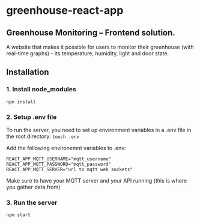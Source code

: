 # greenhouse-react-app

## Greenhouse Monitoring – Frontend solution. 

A website that makes it possible for users to monitor their greenhouse (with real-time graphs) - its temperature, humidity, light and door state.

##  Installation

### 1. Install node_modules
```npm install```

### 2. Setup .env file

To run the server, you need to set up environment variables in a .env file in the root directory:
```touch .env```

Add the following environemnt variables to .env:
```
REACT_APP_MQTT_USERNAME="mqtt_username"
REACT_APP_MQTT_PASSWORD="mqtt_password"
REACT_APP_MQTT_SERVER="url to mqtt web sockets"
```

Make sure to have your MQTT server and your API running (this is where you gather data from)

### 3. Run the server
```npm start```

